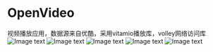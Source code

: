 OpenVideo
=========
视频播放应用，数据源来自优酷，采用vitamio播放库，volley网络访问库
![Image text](https://github.com/justloveouyangjie/pictures/tree/master/picture/p1.png)
![Image text](https://github.com/justloveouyangjie/pictures/tree/master/picture/p2.png)
![Image text](https://github.com/justloveouyangjie/pictures/tree/master/picture/p3.png)
![Image text](https://github.com/justloveouyangjie/pictures/tree/master/picture/p4.png)
![Image text](https://github.com/justloveouyangjie/pictures/tree/master/picture/p5.png)

